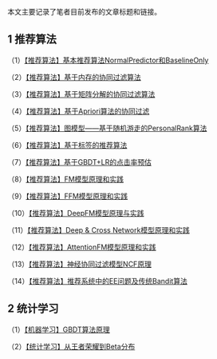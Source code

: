 本文主要记录了笔者目前发布的文章标题和链接。
## 1 推荐算法
（1）[【推荐算法】基本推荐算法NormalPredictor和BaselineOnly](https://mp.weixin.qq.com/s?__biz=MzIzOTY1NDEwMg==&mid=2247483693&idx=1&sn=daa42d973cb9ba37731629662336ffee&chksm=e9278494de500d82980b8764623cb33bc3a3817bc4f5c02a53af396776eb529f1b0aff50eeff&token=1195106363&lang=zh_CN#rd)

（2）[【推荐算法】基于内存的协同过滤算法](https://mp.weixin.qq.com/s?__biz=MzIzOTY1NDEwMg==&mid=2247483693&idx=2&sn=fbeea111d1dc4c3f57d4e87c46918f08&chksm=e9278494de500d82beefa47d1aa3eb2ab5d15fe5563b0ad4053c1507ebf0935149522e3982a9&token=1195106363&lang=zh_CN#rd)

（3）[【推荐算法】基于矩阵分解的协同过滤算法](https://mp.weixin.qq.com/s?__biz=MzIzOTY1NDEwMg==&mid=2247483693&idx=3&sn=4f4b394394a96eea34fbbeabc9b5342d&chksm=e9278494de500d82cb41bdecd4099c36ac1d66f4f2896f6143c2913e9c08f3804614956b16df&token=1195106363&lang=zh_CN#rd)

（4）[【推荐算法】基于Apriori算法的协同过滤](https://mp.weixin.qq.com/s?__biz=MzIzOTY1NDEwMg==&mid=2247483693&idx=4&sn=ce7a500e832d3a89cdc75322b9adb4b4&chksm=e9278494de500d8292445b5950aaf3c9e6c5eb61ee46f237a9cd00791d75822a28cc22ecb2f3&token=1195106363&lang=zh_CN#rd)

（5）[【推荐算法】图模型——基于随机游走的PersonalRank算法](https://mp.weixin.qq.com/s?__biz=MzIzOTY1NDEwMg==&mid=2247483699&idx=1&sn=013f978e1217aec78665aad7dad8ad21&chksm=e927848ade500d9c16b7b67ed756815251a05f78be8d9709b1e9002e35f8275c95222e28ae91&token=1195106363&lang=zh_CN#rd)

（6）[【推荐算法】基于标签的推荐算法](https://mp.weixin.qq.com/s?__biz=MzIzOTY1NDEwMg==&mid=2247483705&idx=1&sn=24a5d8d1517d70b0616d10d574906880&chksm=e9278480de500d9662754757925e03a2dadcd7e0dcc685cb424d25418d07b105c61ddf0e6c60&token=1195106363&lang=zh_CN#rd)

（7）[【推荐算法】基于GBDT+LR的点击率预估](https://mp.weixin.qq.com/s?__biz=MzIzOTY1NDEwMg==&mid=2247483745&idx=3&sn=4c3232b1c1a1c7253b9f3ba63a90050e&chksm=e92784d8de500dcef7aa4022be482085eb0abad625d748ec1f1ddf062080354ab063bd978e4b&token=1195106363&lang=zh_CN#rd)

（8）[【推荐算法】FM模型原理和实践](https://mp.weixin.qq.com/s?__biz=MzIzOTY1NDEwMg==&mid=2247483757&idx=3&sn=1276c79b1a43fd828d654f9cc0bfa3ce&chksm=e92784d4de500dc2abcb9aab2d85401d9e57561553332972f7dbd94d93672ea19274c56f5bff&token=1195106363&lang=zh_CN#rd)

（9）[【推荐算法】FFM模型原理和实践](https://mp.weixin.qq.com/s?__biz=MzIzOTY1NDEwMg==&mid=2247483757&idx=2&sn=cc79df49d5aefe1cb0982fb21ddadff1&chksm=e92784d4de500dc23995c92da4989c1c58471d64ec0021f0f7726e0c3b22427af7884effa278&token=1195106363&lang=zh_CN#rd)

（10）[【推荐算法】DeepFM模型原理与实践](https://mp.weixin.qq.com/s?__biz=MzIzOTY1NDEwMg==&mid=2247483757&idx=1&sn=042ecda31531df921a1c51c50750e63f&chksm=e92784d4de500dc2d158711dfefa5054bb3541703b1592dda553243d98c7444c86d7083fa0d3&token=1195106363&lang=zh_CN#rd)

（11）[【推荐算法】Deep & Cross Network模型原理和实践](https://mp.weixin.qq.com/s?__biz=MzIzOTY1NDEwMg==&mid=2247483776&idx=1&sn=016c53c8a4700ef64a68babd4b718b84&chksm=e9278439de500d2f6366fc7e5ac87d3f14d5b9dabfa2029a6c77c412f40b040cd8b8603eef6a&token=349656398&lang=zh_CN#rd)

（12）[【推荐算法】AttentionFM模型原理和实践](https://mp.weixin.qq.com/s?__biz=MzIzOTY1NDEwMg==&mid=2247483796&idx=1&sn=a59d35b7b81ba8f648f899259639036f&chksm=e927842dde500d3b00983966986c45ddbdfe001a180d95d0bc7967a750b5d01d3f8e2e50abea&token=961341256&lang=zh_CN#rd)

（13）[【推荐算法】神经协同过滤模型NCF原理](https://mp.weixin.qq.com/s?__biz=MzIzOTY1NDEwMg==&mid=2247483818&idx=1&sn=19d98c22433b2dad37dccc0f72fd4f8b&chksm=e9278413de500d0556fb53de8c03ae1409d1c1c2db6d682acfa739d6610cc0fc0c274ea48522&token=59449512&lang=zh_CN#rd)

（14）[【推荐算法】推荐系统中的EE问题及传统Bandit算法](https://mp.weixin.qq.com/s?__biz=MzIzOTY1NDEwMg==&mid=2247483843&idx=1&sn=308d7b5512ff6be90f74aa8e94e6c48c&chksm=e927847ade500d6c287a149bd81600aa91b9811854e792a60992d11d3f9a9cf02738adf14c82&token=2012613140&lang=zh_CN#rd)


## 2 统计学习
（1）[【机器学习】GBDT算法原理](https://mp.weixin.qq.com/s?__biz=MzIzOTY1NDEwMg==&mid=2247483745&idx=4&sn=0b944f539be5bbf4017be1c2d6cc358f&chksm=e92784d8de500dce04d211b2c1e863ce75cad54f35922ccb5ee909efc8f6b121184d6252a841&token=1195106363&lang=zh_CN#rd)

（2）[【统计学习】从王者荣耀到Beta分布](https://mp.weixin.qq.com/s?__biz=MzIzOTY1NDEwMg==&mid=2247483843&idx=2&sn=bc3ee6eaa7314653bee9063cc16dfe5a&chksm=e927847ade500d6c120136d549900817c368c95990fab927460fa22abc470d844bc21caf2200&token=2012613140&lang=zh_CN#rd)

